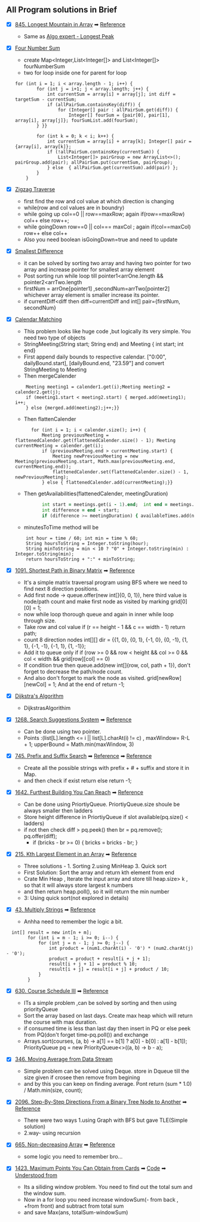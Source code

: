 ## All Program solutions in Brief

- [x] [845. Longest Mountain in Array](https://leetcode.com/problems/longest-mountain-in-array/)
  ➡ [Reference](https://www.algoexpert.io/questions/Longest%20Peak)
    * Same as [Algo expert - Longest Peak](https://www.algoexpert.io/questions/Longest%20Peak)


- [x] [Four Number Sum](https://www.algoexpert.io/questions/Four%20Number%20Sum)
    * create Map<Integer,List<Integer[]> and List<Integer[]> fourNumberSum
    * two for loop inside one for parent for loop
  ```
  for (int i = 1; i < array.length - 1; i++) {
          for (int j = i+1; j < array.length; j++) {
              int currentSum = array[i] + array[j]; int diff = targetSum - currentSum;
              if (allPairSum.containsKey(diff)) {
                  for (Integer[] pair : allPairSum.get(diff)) {
                      Integer[] fourSum = {pair[0], pair[1], array[i], array[j]}; fourSumList.add(fourSum);
          } }}
  
          for (int k = 0; k < i; k++) {
              int currentSum = array[i] + array[k]; Integer[] pair = {array[i], array[k]};
              if (!allPairSum.containsKey(currentSum)) {
                  List<Integer[]> pairGroup = new ArrayList<>(); pairGroup.add(pair); allPairSum.put(currentSum, pairGroup);
              } else  { allPairSum.get(currentSum).add(pair) };
          }
      }

- [x] [Zigzag Traverse](https://www.algoexpert.io/questions/Zigzag%20Traverse)
    * first find the row and col value at which direction is changing
    * while(row and col values are in boundry)
    * while going up col==0 || row==maxRow; again if(row==maxRow) col++ else row++;
    * while goingDown row==0 || col=== maxCol ; again if(col==maxCol) row++ else col++
    * Also you need boolean isGoingDown=true and need to update

- [x] [Smallest Difference](https://www.algoexpert.io/questions/Smallest%20Difference)
    * it can be solved by sorting two array and having two pointer for two array and increase pointer for smallest array
      element
    * Post sorting run while loop till pointer1<arrOne.length && pointer2<arrTwo.length
    * firstNum = arrOne[pointer1]  ,secondNum=arrTwo[pointer2]  whichever array element is smaller increase its pointer.
    * if currentDiff<diff then diff=currentDiff and int[] pair={firstNum, secondNum}


- [x] [Calendar Matching](https://www.algoexpert.io/questions/Calendar%20Matching)
    * This problem looks like huge code ,but logically its very simple. You need two type of objects
    * StringMeeting(String start; String end) and Meeting { int start; int end}
    * First append daily bounds to respective calendar. ["0:00", dailyBound.start], [dailyBound.end, "23.59"] and
      convert StringMeeting to Meeting
    * Then mergeCalender
  ```while (i < calender1.size() && j < calender2.size()) {
      Meeting meeting1 = calender1.get(i);Meeting meeting2 = calender2.get(j);
      if (meeting1.start < meeting2.start) { merged.add(meeting1); i++;
      } else {merged.add(meeting2);j++;}}
  ```
    * Then flattenCalender
  ```flattenedCalender.add(calender.get(0));
        for (int i = 1; i < calender.size(); i++) {
            Meeting previousMeeting = flattenedCalender.get(flattenedCalender.size() - 1); Meeting currentMeeting = calender.get(i);
            if (previousMeeting.end > currentMeeting.start) {
                Meeting newPreviousMeeting = new Meeting(previousMeeting.start, Math.max(previousMeeting.end, currentMeeting.end));
                flattenedCalender.set(flattenedCalender.size() - 1, newPreviousMeeting);
            } else { flattenedCalender.add(currentMeeting);}}
  ```
    * Then getAvailabilities(flattenedCalender, meetingDuration)
  ```for (int i = 1; i < meetings.size(); i++) {
            int start = meetings.get(i - 1).end;  int end = meetings.get(i).start;
            int difference = end - start;
            if (difference >= meetingDuration) { availableTimes.add(new StringMeeting(minutesToTime(start), minutesToTime(end)));}} 
  ```
    * minutesToTime method will be
  ```
      int hour = time / 60; int min = time % 60;
      String hoursToString = Integer.toString(hour);
      String minToString = min < 10 ? "0" + Integer.toString(min) : Integer.toString(min);
      return hoursToString + ":" + minToString;
  ```

- [x] [1091. Shortest Path in Binary Matrix](https://leetcode.com/problems/shortest-path-in-binary-matrix/)
  ➡ [Reference](https://www.youtube.com/watch?v=CABaqOkWbgQ)
    * It's a simple matrix traversal program using BFS where we need to find next 8 direction positions.
    * Add first node -> queue.offer(new int[]{0, 0, 1}), here third value is node/path count and make first node as
      visited by marking grid[0][0] = 1;
    * now while loop thorough queue and again in inner while loop through size.
    * Take row and col value if (r == height - 1 && c == width - 1) return path;
    * count 8 direction nodes int[][] dir = {{1, 0}, {0, 1}, {-1, 0}, {0, -1}, {1, 1}, {-1, -1}, {-1, 1}, {1, -1}};
    * Add it to queue only if if (row >= 0 && row < height && col >= 0 && col < width && grid[row][col] == 0)
    * If condition true then queue.add(new int[]{row, col, path + 1}), don't forget to decrease the path/node count.
    * And also don't forget to mark the node as visited. grid[newRow][newCol] = 1; And at the end of return -1;


- [x] [Dijkstra's Algorithm](https://www.algoexpert.io/questions/dijkstra's-algorithm)
    * DijkstrasAlgorithim

- [x] [1268. Search Suggestions System](https://leetcode.com/problems/search-suggestions-system/)
  ➡ [Reference](https://www.youtube.com/watch?v=D4T2N0yAr20)
    * Can be done using two pointer.
    * Points :(list[L].length <= i || list[L].charAt(i) != c) , maxWindow= R-L + 1; upperBound = Math.min(maxWindow, 3)

- [x] [745. Prefix and Suffix Search](https://leetcode.com/problems/prefix-and-suffix-search/)
  ➡ [Reference](https://www.youtube.com/watch?v=3JVlE66WxW0&t=0s)
  ➡ [Reference](https://www.youtube.com/watch?v=X630KoSDkeQ)
    * Create all the possible strings with prefix + # + suffix and store it in Map.
    * and then check if exist return else return -1;

- [x] [1642. Furthest Building You Can Reach](https://leetcode.com/problems/furthest-building-you-can-reach/)
  ➡ [Reference](https://www.youtube.com/watch?v=wAxhnUhXvHE)
    * Can be done using PriortiyQueue. PriortiyQueue.size shoule be always smaller then ladders
    * Store height difference in PriortiyQueue if slot available(pq.size() < ladders)
    * if not then check diff > pq.peek() then br = pq.remove(); pq.offer(diff);
        * if (bricks - br >= 0) { bricks = bricks - br; }
- [x] [215. Kth Largest Element in an Array](https://leetcode.com/problems/kth-largest-element-in-an-array/)
  ➡ [Reference](https://www.youtube.com/watch?v=ockS2ZKh7j8&t=316s)
    * Three solutions - 1. Sorting 2.using MinHeap 3. Quick sort
    * First Solution: Sort the array and return kth element from end
    * Crate Min Heap , Iterate the input array and store till heap.size> k , so that it will always store largest k
      numbers
    * and then return heap.poll(), so it will return the min number
    * 3: Using quick sort(not explored in details)

- [x] [43. Multiply Strings](https://leetcode.com/problems/multiply-strings/)
  ➡ [Reference](https://www.youtube.com/watch?v=rUVg2Vewbo8)
    * Anhha need to remember the logic a bit.

```
  int[] result = new int[n + m];
        for (int i = m - 1; i >= 0; i--) {
            for (int j = n - 1; j >= 0; j--) {
                int product = (num1.charAt(i) - '0') * (num2.charAt(j) - '0');
                product = product + result[i + j + 1];
                result[i + j + 1] = product % 10;
                result[i + j] = result[i + j] + product / 10;
            }
        }
```

- [x] [630. Course Schedule III](https://leetcode.com/problems/course-schedule-iii/)
  ➡ [Reference](https://www.youtube.com/watch?v=ey8FxYsFAMU)
    * ITs a simple problem ,can be solved by sorting and then using priorityQueue
    * Sort the array based on last days. Create max heap which will return the course with max duration.
    * if consumed time is less than last day then insert in PQ or else peek from PQ(don't forget time-pq.poll()) and
      exchange
    * Arrays.sort(courses, (a, b) -> a[1] == b[1] ? a[0] - b[0] : a[1] - b[1]); PriorityQueue<Integer> pq = new
      PriorityQueue<>((a, b) -> b - a);

- [x] [346. Moving Average from Data Stream](https://leetcode.com/problems/moving-average-from-data-stream/)
    * Simple problem can be solved using Deque. store in Dqueue till the size given if crosee then remove from begining
    * and by this you can keep on finding average. Pont return (sum * 1.0) / Math.min(size, count);

- [x] [2096. Step-By-Step Directions From a Binary Tree Node to Another](https://leetcode.com/problems/step-by-step-directions-from-a-binary-tree-node-to-another/)
  ➡ [Reference](https://www.youtube.com/watch?v=gtsZqtdA6Lc&t=583s)
    * There were two ways 1.using Graph with BFS but gave TLE(Simple solution)
    * 2.way- using recursion

- [x] [665. Non-decreasing Array](https://leetcode.com/problems/non-decreasing-array/)
  ➡ [Reference](https://www.youtube.com/watch?v=iL7oSNc3OXA)
    * some logic you need to remember bro...

- [x] [1423. Maximum Points You Can Obtain from Cards](https://leetcode.com/problems/maximum-points-you-can-obtain-from-cards/)
  ➡ [Code](https://www.youtube.com/watch?v=U0utLw_vWGM)
  ➡ [Understood from](https://www.youtube.com/watch?v=TsA4vbtfCvo)
    * Its a siliding window problem. You need to find out the total sum and the window sum.
    * Now in a for loop you need increase windowSum(- from back , +from front) and subtract from total sum 
    * and save Max(ans, totalSum-windowSum)
